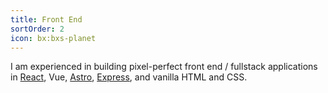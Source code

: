```yaml
---
title: Front End
sortOrder: 2
icon: bx:bxs-planet
---
```


I am experienced in building pixel-perfect front end / fullstack applications in [React](/work/choose-our-future), Vue, [Astro](/work/oori-website), [Express](/work/history-through-battleship), and vanilla HTML and CSS.